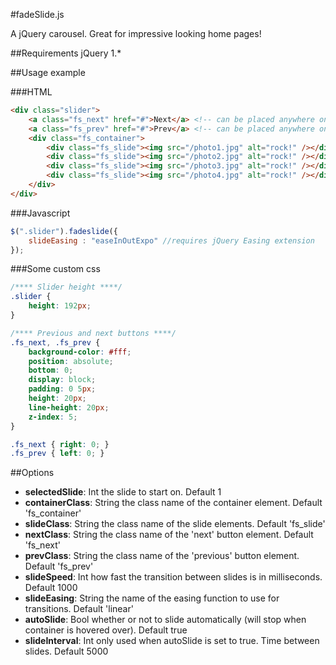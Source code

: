 #fadeSlide.js

A jQuery carousel. Great for impressive looking home pages!

##Requirements
jQuery 1.*

##Usage example

###HTML
```html
<div class="slider">
    <a class="fs_next" href="#">Next</a> <!-- can be placed anywhere on page -->
    <a class="fs_prev" href="#">Prev</a> <!-- can be placed anywhere on page -->
    <div class="fs_container">
        <div class="fs_slide"><img src="/photo1.jpg" alt="rock!" /></div>
        <div class="fs_slide"><img src="/photo2.jpg" alt="rock!" /></div>
        <div class="fs_slide"><img src="/photo3.jpg" alt="rock!" /></div>
        <div class="fs_slide"><img src="/photo4.jpg" alt="rock!" /></div>
    </div>
</div>
```

###Javascript
```js
$(".slider").fadeslide({
    slideEasing : "easeInOutExpo" //requires jQuery Easing extension
});
```

###Some custom css
```css
/**** Slider height ****/
.slider {
    height: 192px;
}

/**** Previous and next buttons ****/
.fs_next, .fs_prev {
    background-color: #fff;
    position: absolute;
    bottom: 0;
    display: block;
    padding: 0 5px;
    height: 20px;
    line-height: 20px;
    z-index: 5;
}

.fs_next { right: 0; }
.fs_prev { left: 0; }
```

##Options

* **selectedSlide**: Int the slide to start on. Default 1
* **containerClass**: String the class name of the container element. Default 'fs_container'
* **slideClass**: String the class name of the slide elements. Default 'fs_slide'
* **nextClass**: String the class name of the 'next' button element. Default 'fs_next'
* **prevClass**: String the class name of the 'previous' button element. Default 'fs_prev'
* **slideSpeed**: Int how fast the transition between slides is in milliseconds. Default 1000
* **slideEasing**: String the name of the easing function to use for transitions. Default 'linear'
* **autoSlide**: Bool whether or not to slide automatically (will stop when container is hovered over). Default true
* **slideInterval**: Int only used when autoSlide is set to true. Time between slides. Default 5000
